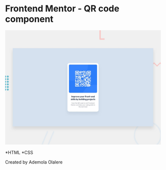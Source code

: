 # Frontend Mentor - QR code component

![Design preview for the QR code component coding challenge](./design/desktop-preview.jpg)


*HTML
*CSS

Created by Ademola Olalere